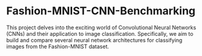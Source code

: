 # Fashion-MNIST-CNN-Benchmarking

This project delves into the exciting world of Convolutional Neural Networks (CNNs) and their application to image classification. Specifically, we aim to build and compare several neural network architectures for classifying images from the Fashion-MNIST dataset.
